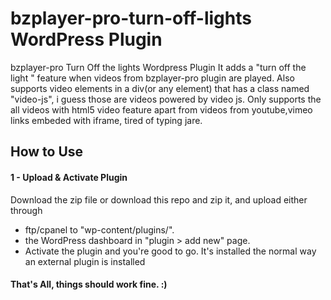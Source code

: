 # bzplayer-pro-turn-off-lights WordPress Plugin
bzplayer-pro Turn Off the lights Wordpress Plugin
It adds a "turn off the light " feature when videos from bzplayer-pro plugin are played.
Also supports video elements in a div(or any element) that has a class named "video-js", i guess those are videos powered by video js.
Only supports the all videos with html5 video feature apart from videos from youtube,vimeo links embeded with iframe, tired of typing jare.

## How to Use

#### 1 - Upload & Activate Plugin

Download the zip file or download this repo and zip it, and upload either through 
- ftp/cpanel to "wp-content/plugins/".
- the WordPress dashboard in "plugin > add new" page. 
- Activate the plugin and you're good to go.
It's installed the normal way an external plugin is installed

#### That's All, things should work fine. :)
